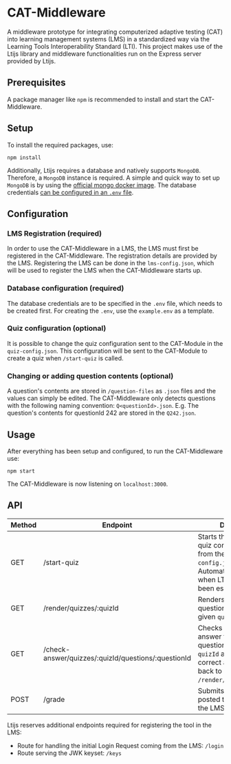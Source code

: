 # CAT-Middleware

A middleware prototype for integrating computerized adaptive testing (CAT) into learning management 
systems (LMS) in a standardized way via the Learning Tools Interoperability Standard (LTI). 
This project makes use of the Ltijs library and middleware functionalities run on the Express
server provided by Ltijs.

## Prerequisites

A package manager like `npm` is recommended to install and start the CAT-Middleware.

## Setup

To install the required packages, use:
```
npm install
```

Additionally, Ltijs requires a database and natively supports `MongoDB`.
Therefore, a `MongoDB` instance is required.  A simple and quick way to set up `MongoDB` is by using
the [official mongo docker image](https://hub.docker.com/_/mongo).
The database credentials [can be configured in an `.env` file](#database-configuration-required).


## Configuration

### LMS Registration (required)

In order to use the CAT-Middleware in a LMS, the LMS must first be registered in the CAT-Middleware.
The registration details are provided by the LMS.
Registering the LMS can be done in the `lms-config.json`, 
which will be used to register the LMS when the CAT-Middleware starts up.


### Database configuration (required)
The database credentials are to be specified in the `.env` file, which needs to be created first.
For creating the `.env`, use the `example.env` as a template.

### Quiz configuration (optional)

It is possible to change the quiz configuration sent to the CAT-Module in the `quiz-config.json`.
This configuration will be sent to the CAT-Module to create a quiz when `/start-quiz` is called.

### Changing or adding question contents (optional)

A question's contents are stored in `/question-files` as `.json` files and the values can simply be edited.
The CAT-Middleware only detects questions with the following naming convention: `Q<questionId>.json`.
E.g. The question's contents for questionId 242 are stored in the `Q242.json`.


## Usage
After everything has been setup and configured, to run the CAT-Middleware use:
```
npm start
```
The CAT-Middleware is now listening on `localhost:3000`.

## API
| Method | Endpoint                                            | Description                                                                                                                                      |
|--------|-----------------------------------------------------|--------------------------------------------------------------------------------------------------------------------------------------------------|
| GET    | /start-quiz                                         | Starts the quiz with the quiz configuration loaded from the `quiz-config.json`. Automatically called when LTI connection has been established.   |                                                                                                      | 
| GET    | /render/quizzes/:quizId                             | Renders the current question for the quiz with given `quizId`.                                                                                     |
| GET    | /check-answer/quizzes/:quizId/questions/:questionId | Checks whether the answer for the quiz and question with given `quizId` and `questionId` is correct and redirects back to `/render/quizzes/:quizId`. |
| POST   | /grade                                              | Submits the grade/score posted to this endpoint to the LMS .                                                                                     |


Ltijs reserves additional endpoints required for registering the tool in the LMS:

* Route for handling the initial Login Request coming from the LMS: `/login`
* Route serving the JWK keyset: `/keys`
